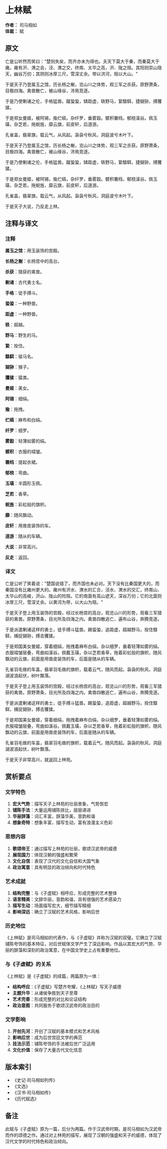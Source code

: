 # 上林赋

**作者：** 司马相如  
**体裁：** 赋  

## 原文

亡是公听然而笑曰："楚则失矣，而齐亦未为得也。夫天下莫大于秦，而秦莫大于雍。雍有汧、渭之会，泾、渭之交，终南、太华之高，汧、陇之阻。其阳则崇山隐天，幽谷万仞；其阴则冰厚三尺，雪深丈余。带以洪河，阻以大山。"

于是天子乃登属玉之馆，历长杨之榭，览山川之体势，观三军之杀获。原野萧条，目极四海。禽兽散亡，被山缘谷，沛焉竞逐。

于是乃使剸诸之伦，手格猛兽。蹴蛩蛩，辚距虚，轶野马，絷騄駬，捷猢狲，搏玃猱。

于是郑女曼姬，被阿锡，揄纻缟，杂纤罗，垂雾縠。襞积褰绉，郁桡溪谷。佩玉璜，杂芝若，拖蜺旌，靡云旗，前皮轩，后道游。

孔雀盖，翡翠旗，载云气，从风起。袅袅兮秋风，洞庭波兮木叶下。

于是天子乃登属玉之馆，历长杨之榭，览山川之体势，观三军之杀获。原野萧条，目极四海。禽兽散亡，被山缘谷，沛焉竞逐。

于是乃使剸诸之伦，手格猛兽。蹴蛩蛩，辚距虚，轶野马，絷騄駬，捷猢狲，搏玃猱。

于是郑女曼姬，被阿锡，揄纻缟，杂纤罗，垂雾縠。襞积褰绉，郁桡溪谷。佩玉璜，杂芝若，拖蜺旌，靡云旗，前皮轩，后道游。

孔雀盖，翡翠旗，载云气，从风起。袅袅兮秋风，洞庭波兮木叶下。

于是天子大说，乃反走上林。

## 注释与译文

### 注释

**属玉之馆**：用玉装饰的宫殿。

**长杨之榭**：长杨宫中的高台。

**杀获**：猎获的禽兽。

**剸诸**：古代勇士名。

**手格**：徒手搏斗。

**蛩蛩**：一种野兽。

**距虚**：一种野兽。

**轶**：超越。

**野马**：野生的马。

**絷**：拴住。

**騄駬**：骏马名。

**猢狲**：猴子。

**玃猱**：猿类。

**曼姬**：美女。

**阿锡**：细绢。

**揄**：拖拽。

**纻缟**：麻布和白绢。

**纤罗**：细罗。

**雾縠**：轻薄如雾的绢。

**襞积**：衣服的褶皱。

**褰绉**：提起衣裙。

**郁桡**：弯曲。

**玉璜**：半圆形玉佩。

**芝若**：香草。

**蜺旌**：彩虹般的旗帜。

**靡**：随风飘动。

**皮轩**：用兽皮装饰的车。

**道游**：随从的车辆。

**大说**：非常高兴。

**反走**：返回。

### 译文

亡是公听了笑着说："楚国说错了，而齐国也未必对。天下没有比秦国更大的，而秦国没有比雍州更大的。雍州有汧水、渭水的汇合，泾水、渭水的交汇，终南山、太华山的高峻，汧山、陇山的险阻。它的南面有高山遮天，深谷万仞；它的北面则冰厚三尺，雪深丈余。以黄河为带，以大山为阻。"

于是天子登上用玉装饰的宫殿，经过长杨宫的高台，观览山川的形势，观看三军猎获的禽兽。原野萧条，目光所及四海之内。禽兽四散逃亡，遍布山谷，奔腾竞逐。

于是派遣剸诸这样的勇士，徒手搏斗猛兽。踢蛩蛩，追距虚，超越野马，拴住騄駬，捕捉猢狲，搏击玃猱。

于是郑国美女曼姬，穿着细绢，拖拽着麻布白绢，杂以细罗，垂着轻薄如雾的绢。衣服褶皱层叠，弯曲如溪谷。佩戴玉璜，杂以芝若香草，拖着彩虹般的旗帜，随风飘动的云旗，前面是用兽皮装饰的车，后面是随从的车辆。

孔雀羽毛做的车盖，翡翠羽毛做的旗帜，载着云气，随风而起。袅袅的秋风，洞庭湖波浪起伏，树叶飘落。

于是天子登上用玉装饰的宫殿，经过长杨宫的高台，观览山川的形势，观看三军猎获的禽兽。原野萧条，目光所及四海之内。禽兽四散逃亡，遍布山谷，奔腾竞逐。

于是派遣剸诸这样的勇士，徒手搏斗猛兽。踢蛩蛩，追距虚，超越野马，拴住騄駬，捕捉猢狲，搏击玃猱。

于是郑国美女曼姬，穿着细绢，拖拽着麻布白绢，杂以细罗，垂着轻薄如雾的绢。衣服褶皱层叠，弯曲如溪谷。佩戴玉璜，杂以芝若香草，拖着彩虹般的旗帜，随风飘动的云旗，前面是用兽皮装饰的车，后面是随从的车辆。

孔雀羽毛做的车盖，翡翠羽毛做的旗帜，载着云气，随风而起。袅袅的秋风，洞庭湖波浪起伏，树叶飘落。

于是天子非常高兴，就返回上林苑。

## 赏析要点

### 文学特色

1. **宏大气势**：描写天子上林苑的壮丽景象，气势恢宏
2. **铺陈手法**：大量运用铺陈排比，层层递进
3. **华丽辞藻**：词汇丰富，辞藻华美，音韵和谐
4. **想象奇特**：想象丰富，描写生动，富有浪漫主义色彩

### 思想内容

1. **歌颂帝王**：通过描写上林苑的壮丽，歌颂汉武帝的威德
2. **展现国力**：体现汉朝的强盛和繁荣
3. **文化自信**：表现了汉代的文化自信和大国气象
4. **政治寓意**：具有明显的政治倾向和时代特色

### 艺术成就

1. **结构完整**：与《子虚赋》相呼应，形成完整的艺术整体
2. **语言精美**：文辞华丽，音韵和谐，具有很强的艺术感染力
3. **描写生动**：场面描写宏大，细节描写精细
4. **影响深远**：确立了汉赋的艺术风格，影响后世

### 历史地位

《上林赋》是司马相如的代表作，与《子虚赋》并称为汉赋的双璧。它确立了汉赋铺陈夸饰的基本特征，对后世赋体文学产生了深远影响。作品以其宏大的气势、华丽的辞藻和深刻的政治寓意，在中国文学史上占有重要地位。

### 与《子虚赋》的关系

《上林赋》是《子虚赋》的续篇，两篇原为一体：
- **结构呼应**：《子虚赋》写楚齐夸耀，《上林赋》写天子威德
- **主题升华**：从诸侯争胜到天子至尊
- **艺术完善**：形成完整的对比和论证结构
- **政治意图**：共同服务于歌颂汉武帝的政治目的

### 文学影响

1. **开创先河**：开创了汉赋的基本模式和艺术风格
2. **影响后世**：成为后世宫廷文学的典范
3. **技法示范**：铺陈夸饰的手法被后世广泛运用
4. **文化价值**：保存了大量古代文化信息

## 版本索引

- 《史记·司马相如列传》
- 《文选》
- 《汉书·司马相如传》
- 《历代赋选》

## 备注

此赋与《子虚赋》原为一篇，后分为两篇。作于汉武帝时期，是司马相如为汉武帝而作的颂德之作。通过对上林苑的描写，展现了汉朝的强盛和天子的威德，体现了汉代文学的时代特色和政治倾向。